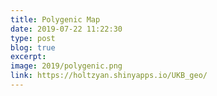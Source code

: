 ```yaml
---
title: Polygenic Map
date: 2019-07-22 11:22:30
type: post
blog: true
excerpt:
image: 2019/polygenic.png
link: https://holtzyan.shinyapps.io/UKB_geo/
---
```

